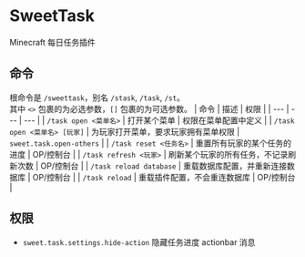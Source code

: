 # SweetTask

Minecraft 每日任务插件

## 命令

根命令是 `/sweettask`，别名 `/stask`, `/task`, `/st`。  
其中 `<>` 包裹的为必选参数，`[]` 包裹的为可选参数。
| 命令 | 描述 | 权限 |
| --- | --- | --- |
| `/task open <菜单名>` | 打开某个菜单 | 权限在菜单配置中定义 |
| `/task open <菜单名> [玩家]` | 为玩家打开菜单，要求玩家拥有菜单权限 | `sweet.task.open-others` |
| `/task reset <任务名>` | 重置所有玩家的某个任务的进度 | OP/控制台 |
| `/task refresh <玩家>` | 刷新某个玩家的所有任务，不记录刷新次数 | OP/控制台 |
| `/task reload database` | 重载数据库配置，并重新连接数据库 | OP/控制台 |
| `/task reload` | 重载插件配置，不会重连数据库 | OP/控制台 |

## 权限
+ `sweet.task.settings.hide-action` 隐藏任务进度 actionbar 消息
